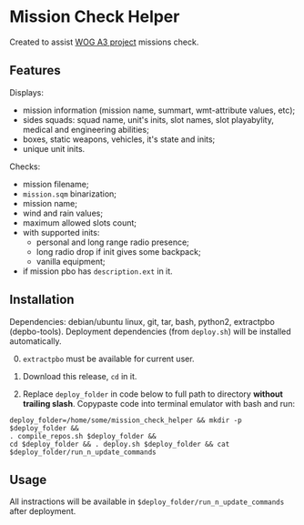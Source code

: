 # Mission Check Helper

Created to assist [WOG A3 project](https://wogames.info) missions check.


## Features

Displays:
- mission information (mission name, summart, wmt-attribute values, etc);
- sides squads: squad name, unit's inits, slot names, slot playabylity, medical and engineering abilities;
- boxes, static weapons, vehicles, it's state and inits;
- unique unit inits.

Checks:
- mission filename;
- `mission.sqm` binarization;
- mission name;
- wind and rain values;
- maximum allowed slots count;
- with supported inits:
    - personal and long range radio presence;
    - long radio drop if init gives some backpack;
    - vanilla equipment;
- if mission pbo has `description.ext` in it.


## Installation

Dependencies: debian/ubuntu linux, git, tar, bash, python2, extractpbo (depbo-tools). Deployment dependencies (from `deploy.sh`) will be installed automatically. 

0. `extractpbo` must be available for current user.

1. Download this release, `cd` in it.

2. Replace `deploy_folder` in code below to full path to directory **without trailing slash**. Copypaste code into terminal emulator with bash and run:

```
deploy_folder=/home/some/mission_check_helper && mkdir -p $deploy_folder &&
. compile_repos.sh $deploy_folder &&
cd $deploy_folder && . deploy.sh $deploy_folder && cat $deploy_folder/run_n_update_commands
```


## Usage

All instractions will be available in `$deploy_folder/run_n_update_commands` after deployment.
